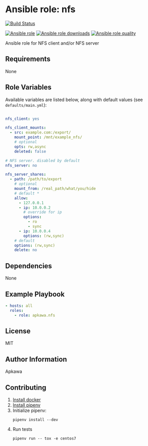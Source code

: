 Ansible role: nfs
=================
[![Build Status](https://travis-ci.org/apkawa/ansible-role-nfs.svg?branch=master)](https://travis-ci.org/apkawa/ansible-role-nfs)

[![Ansible role](https://img.shields.io/ansible/role/42677.svg)](https://galaxy.ansible.com/apkawa/nfs)
[![Ansible role downloads](https://img.shields.io/ansible/role/d/42677.svg)](https://galaxy.ansible.com/apkawa/nfs)
[![Ansible role quality](https://img.shields.io/ansible/quality/42677.svg)](https://galaxy.ansible.com/apkawa/nfs)


Ansible role for NFS client and/or NFS server

Requirements
------------

None

Role Variables
--------------

Available variables are listed below, along with default values (see `defaults/main.yml`):
```yaml

nfs_client: yes

nfs_client_mounts:
  - src: example.com:/export/
    mount_point: /mnt/example_nfs/
    # optional
    opts: rw,async
    deleted: false

# NFS server. disabled by default
nfs_server: no

nfs_server_shares:
  - path: /path/to/export
    # optional
    mount_from: /real_path/what/you/hide
    # default *
    allow:
      - 127.0.0.1
      - ip: 10.0.0.2
        # override for ip
        options:
          - ro
          - sync
      - ip: 10.0.0.4
        options: (rw,sync)
    # default
    options: (rw,sync)
    delete: no
```


Dependencies
------------

None

Example Playbook
----------------

```yaml
- hosts: all
  roles:
    - role: apkawa.nfs
```

License
-------

MIT 

Author Information
------------------

Apkawa 


Contributing
------------

1. [Install docker](https://docs.docker.com/install/linux/docker-ce/debian/)
2. [Install pipenv](https://docs.pipenv.org/en/latest/install/#installing-pipenv)
3. Initialize pipenv:
    ```
    pipenv install --dev
    ```
4. Run tests
    ``` 
    pipenv run -- tox -e centos7
    ```